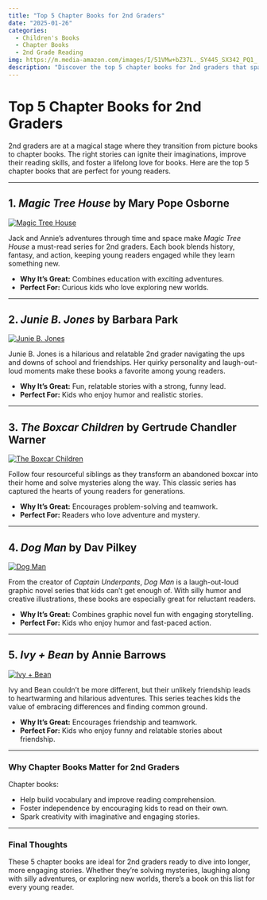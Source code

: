 ```yaml
---
title: "Top 5 Chapter Books for 2nd Graders"
date: "2025-01-26"
categories:
  - Children's Books
  - Chapter Books
  - 2nd Grade Reading
img: https://m.media-amazon.com/images/I/51VMw+bZ37L._SY445_SX342_PQ1_.jpg
description: "Discover the top 5 chapter books for 2nd graders that spark imagination, improve reading skills, and foster a love for literature."
---
```


# Top 5 Chapter Books for 2nd Graders

2nd graders are at a magical stage where they transition from picture books to chapter books. The right stories can ignite their imaginations, improve their reading skills, and foster a lifelong love for books. Here are the top 5 chapter books that are perfect for young readers.

---

## **1. *Magic Tree House* by Mary Pope Osborne**
[![Magic Tree House](https://m.media-amazon.com/images/I/51VMw+bZ37L._SY445_SX342_PQ1_.jpg)](https://amzn.to/40yEdUh)

Jack and Annie’s adventures through time and space make *Magic Tree House* a must-read series for 2nd graders. Each book blends history, fantasy, and action, keeping young readers engaged while they learn something new.

- **Why It’s Great:** Combines education with exciting adventures.
- **Perfect For:** Curious kids who love exploring new worlds.

---

## **2. *Junie B. Jones* by Barbara Park**
[![Junie B. Jones](https://m.media-amazon.com/images/I/51Y-RN5E1ZL.jpg)](https://amzn.to/3ElI8MM)

Junie B. Jones is a hilarious and relatable 2nd grader navigating the ups and downs of school and friendships. Her quirky personality and laugh-out-loud moments make these books a favorite among young readers.

- **Why It’s Great:** Fun, relatable stories with a strong, funny lead.
- **Perfect For:** Kids who enjoy humor and realistic stories.

---

## **3. *The Boxcar Children* by Gertrude Chandler Warner**
[![The Boxcar Children](https://m.media-amazon.com/images/I/6127A6oxy-L._SY522_.jpg)](https://amzn.to/40xcvY7)

Follow four resourceful siblings as they transform an abandoned boxcar into their home and solve mysteries along the way. This classic series has captured the hearts of young readers for generations.

- **Why It’s Great:** Encourages problem-solving and teamwork.
- **Perfect For:** Readers who love adventure and mystery.

---

## **4. *Dog Man* by Dav Pilkey**
[![Dog Man](https://m.media-amazon.com/images/I/71K+9YJ7VbL._SY522_.jpg)](https://amzn.to/3CsZ83d)

From the creator of *Captain Underpants*, *Dog Man* is a laugh-out-loud graphic novel series that kids can’t get enough of. With silly humor and creative illustrations, these books are especially great for reluctant readers.

- **Why It’s Great:** Combines graphic novel fun with engaging storytelling.
- **Perfect For:** Kids who enjoy humor and fast-paced action.

---

## **5. *Ivy + Bean* by Annie Barrows**
[![Ivy + Bean](https://m.media-amazon.com/images/I/51nqWI5MnfL._SX342_SY445_PQ1_.jpg)](https://amzn.to/4gheiXg)

Ivy and Bean couldn’t be more different, but their unlikely friendship leads to heartwarming and hilarious adventures. This series teaches kids the value of embracing differences and finding common ground.

- **Why It’s Great:** Encourages friendship and teamwork.
- **Perfect For:** Kids who enjoy funny and relatable stories about friendship.

---

### **Why Chapter Books Matter for 2nd Graders**

Chapter books:
- Help build vocabulary and improve reading comprehension.
- Foster independence by encouraging kids to read on their own.
- Spark creativity with imaginative and engaging stories.

---

### **Final Thoughts**

These 5 chapter books are ideal for 2nd graders ready to dive into longer, more engaging stories. Whether they’re solving mysteries, laughing along with silly adventures, or exploring new worlds, there’s a book on this list for every young reader.
